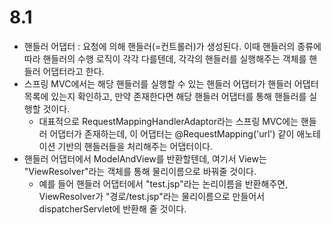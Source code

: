 
# 8.1
- 핸들러 어댑터 : 요청에 의해 핸들러(=컨트롤러)가 생성된다. 이때 핸들러의 종류에 따라 핸들러의 수행 로직이 각각 다를텐데, 각각의 핸들러를 실행해주는 객체를 핸들러 어댑터라고 한다.
- 스프링 MVC에서는 해당 핸들러를 실행할 수 있는 핸들러 어댑터가 핸들러 어댑터 목록에 있는지 확인하고, 만약 존재한다면 해당 핸들러 어댑터를 통해 핸들러를 실행할 것이다.
  - 대표적으로 RequestMappingHandlerAdaptor라는 스프링 MVC에는 핸들러 어댑터가 존재하는데, 이 어댑터는 @RequestMapping('url') 같이 애노테이션 기반의 핸들러들을 처리해주는 어댑터이다.
- 핸들러 어댑터에서 ModelAndView를 반환할텐데, 여기서 View는 "ViewResolver"라는 객체를 통해 물리이름으로 바꿔줄 것이다.
  - 예를 들어 핸들러 어댑터에서 "test.jsp"라는 논리이름을 반환해주면, ViewResolver가 "경로/test.jsp"라는 물리이름으로 만들어서 dispatcherServlet에 반환해 줄 것이다.
